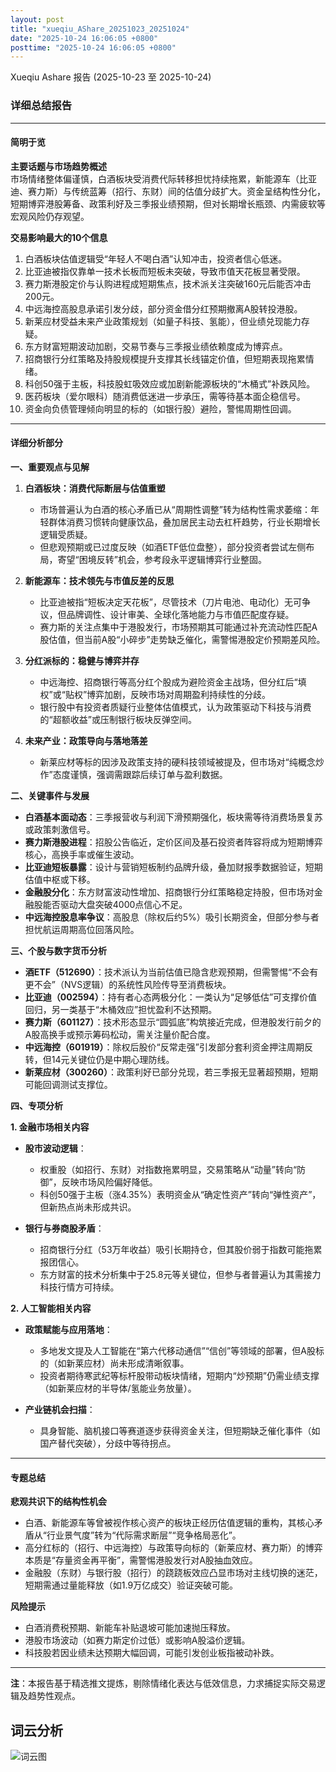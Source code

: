 ```yaml
---
layout: post
title: "xueqiu_AShare_20251023_20251024"
date: "2025-10-24 16:06:05 +0800"
posttime: "2025-10-24 16:06:05 +0800"
---
```


Xueqiu Ashare 报告 (2025-10-23 至 2025-10-24)

### 详细总结报告  

---

#### **简明于览**  
**主要话题与市场趋势概述**  
市场情绪整体偏谨慎，白酒板块受消费代际转移担忧持续拖累，新能源车（比亚迪、赛力斯）与传统蓝筹（招行、东财）间的估值分歧扩大。资金呈结构性分化，短期博弈港股筹备、政策利好及三季报业绩预期，但对长期增长瓶颈、内需疲软等宏观风险仍存观望。  

**交易影响最大的10个信息**  
1. 白酒板块估值逻辑受“年轻人不喝白酒”认知冲击，投资者信心低迷。  
2. 比亚迪被指仅靠单一技术长板而短板未突破，导致市值天花板显著受限。  
3. 赛力斯港股定价与认购进程成短期焦点，技术派关注突破160元后能否冲击200元。  
4. 中远海控高股息承诺引发分歧，部分资金借分红预期撤离A股转投港股。  
5. 新莱应材受益未来产业政策规划（如量子科技、氢能），但业绩兑现能力存疑。  
6. 东方财富短期波动加剧，交易节奏与三季报业绩依赖度成为博弈点。  
7. 招商银行分红策略及持股规模提升支撑其长线锚定价值，但短期表现拖累情绪。  
8. 科创50强于主板，科技股虹吸效应或加剧新能源板块的“木桶式”补跌风险。  
9. 医药板块（爱尔眼科）随消费低迷进一步承压，需等待基本面企稳信号。  
10. 资金向负债管理倾向明显的标的（如银行股）避险，警惕周期性回调。  

---

#### **详细分析部分**  

**一、重要观点与见解**  
1. **白酒板块：消费代际断层与估值重塑**  
   - 市场普遍认为白酒的核心矛盾已从“周期性调整”转为结构性需求萎缩：年轻群体消费习惯转向健康饮品，叠加居民主动去杠杆趋势，行业长期增长逻辑受质疑。  
   - 但悲观预期或已过度反映（如酒ETF低位盘整），部分投资者尝试左侧布局，寄望“困境反转”机会，参考段永平逻辑博弈行业整固。  

2. **新能源车：技术领先与市值反差的反思**  
   - 比亚迪被指“短板决定天花板”，尽管技术（刀片电池、电动化）无可争议，但品牌调性、设计审美、全球化落地能力与市值匹配度存疑。  
   - 赛力斯的关注点集中于港股发行，市场预期其可能通过补充流动性匹配A股估值，但当前A股“小碎步”走势缺乏催化，需警惕港股定价预期差风险。  

3. **分红派标的：稳健与博弈并存**  
   - 中远海控、招商银行等高分红个股成为避险资金主战场，但分红后“填权”或“贴权”博弈加剧，反映市场对周期盈利持续性的分歧。  
   - 银行股中有投资者质疑行业整体估值模式，认为政策驱动下科技与消费的“超额收益”或压制银行板块反弹空间。  

4. **未来产业：政策导向与落地落差**  
   - 新莱应材等标的因涉及政策支持的硬科技领域被提及，但市场对“纯概念炒作”态度谨慎，强调需跟踪后续订单与盈利数据。  

**二、关键事件与发展**  
- **白酒基本面动态**：三季报营收与利润下滑预期强化，板块需等待消费场景复苏或政策刺激信号。  
- **赛力斯港股进程**：招股公告临近，定价区间及基石投资者阵容将成为短期博弈核心，高换手率或催生波动。  
- **比亚迪短板暴露**：设计与营销短板制约品牌升级，叠加财报季数据验证，短期估值中枢或下移。  
- **金融股分化**：东方财富波动性增加、招商银行分红策略稳定持股，但市场对金融股能否驱动大盘突破4000点信心不足。  
- **中远海控股息率争议**：高股息（除权后约5%）吸引长期资金，但部分参与者担忧航运周期高位回落风险。  

**三、个股与数字货币分析**  
- **酒ETF（512690）**：技术派认为当前估值已隐含悲观预期，但需警惕“不会有更不会”（NVS逻辑）的系统性风险传导至消费板块。  
- **比亚迪（002594）**：持有者心态两极分化：一类认为“足够低估”可支撑价值回归，另一类基于“木桶效应”担忧盈利不达预期。  
- **赛力斯（601127）**：技术形态显示“圆弧底”构筑接近完成，但港股发行前夕的A股高换手或预示筹码松动，需关注量价配合度。  
- **中远海控（601919）**：除权后股价“反常走强”引发部分套利资金押注周期反转，但14元关键位仍是中期心理防线。  
- **新莱应材（300260）**：政策利好已部分兑现，若三季报无显著超预期，短期可能回调测试支撑位。  

**四、专项分析**  

**1. 金融市场相关内容**  
- **股市波动逻辑**：  
  - 权重股（如招行、东财）对指数拖累明显，交易策略从“动量”转向“防御”，反映市场风险偏好降低。  
  - 科创50强于主板（涨4.35%）表明资金从“确定性资产”转向“弹性资产”，但新热点尚未形成共识。  

- **银行与券商股矛盾**：  
  - 招商银行分红（53万年收益）吸引长期持仓，但其股价弱于指数可能拖累报团信心。  
  - 东方财富的技术分析集中于25.8元等关键位，但参与者普遍认为其需接力科技行情方可持续。  

**2. 人工智能相关内容**  
- **政策赋能与应用落地**：  
  - 多地发文提及人工智能在“第六代移动通信”“信创”等领域的部署，但A股标的（如新莱应材）尚未形成清晰叙事。  
  - 投资者期待寒武纪等标杆股带动板块情绪，短期内“炒预期”仍需业绩支撑（如新莱应材的半导体/氢能业务放量）。  

- **产业链机会扫描**：  
  - 具身智能、脑机接口等赛道逐步获得资金关注，但短期缺乏催化事件（如国产替代突破），分歧中等待拐点。  

---

#### **专题总结**  
**悲观共识下的结构性机会**  
- 白酒、新能源车等曾被视作核心资产的板块正经历估值逻辑的重构，其核心矛盾从“行业景气度”转为“代际需求断层”“竞争格局恶化”。  
- 高分红标的（招行、中远海控）与政策导向标的（新莱应材、赛力斯）的博弈本质是“存量资金再平衡”，需警惕港股发行对A股抽血效应。  
- 金融股（东财）与银行股（招行）的跷跷板效应凸显市场对主线切换的迷茫，短期需通过量能释放（如1.9万亿成交）验证突破可能。  

**风险提示**  
- 白酒消费税预期、新能车补贴退坡可能加速抛压释放。  
- 港股市场波动（如赛力斯定价过低）或影响A股溢价逻辑。  
- 科技股若因业绩未达预期大幅回调，可能引发创业板指被动补跌。  

---  
**注**：本报告基于精选推文提炼，剔除情绪化表达与低效信息，力求捕捉实际交易逻辑及趋势性观点。

## 词云分析

![词云图](wordcloud_xueqiu_AShare_20251023_20251024.jpg)
